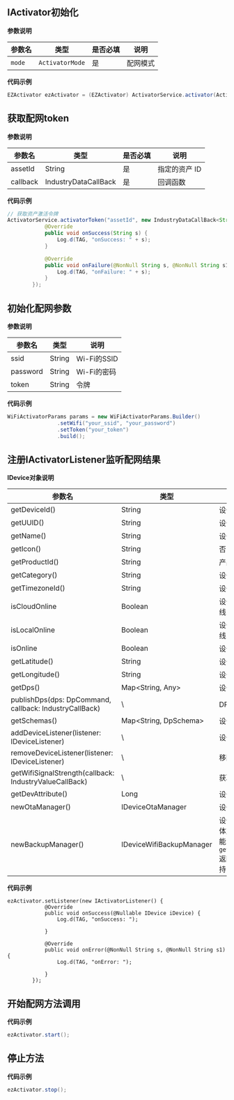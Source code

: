 ## IActivator初始化

**参数说明**

| 参数名 | 类型 | 是否必填 | 说明 |
| --- | --- | --- | --- |
| `mode` | `ActivatorMode` | 是 | 配网模式 |

**代码示例**

```java
EZActivator ezActivator = (EZActivator) ActivatorService.activator(ActivatorMode.EZ);
```

## 获取配网token

**参数说明**

| 参数名 | 类型 | 是否必填 | 说明 |
| --- | --- | --- | --- |
| assetId | String | 是 | 指定的资产 ID |
| callback | IndustryDataCallBack | 是 | 回调函数 |


**代码示例**

```java
// 获取资产激活令牌
ActivatorService.activatorToken("assetId", new IndustryDataCallBack<String>() {
            @Override
            public void onSuccess(String s) {
                Log.d(TAG, "onSuccess: " + s);
            }

            @Override
            public void onFailure(@NonNull String s, @NonNull String s1) {
                Log.d(TAG, "onFailure: " + s);
            }
        });
```

## 初始化配网参数

**参数说明**

| 参数名 | 类型 | 说明 |
|-------|------|------|
| ssid | String | Wi-Fi的SSID |
| password | String | Wi-Fi的密码 |
| token | String | 令牌 |


**代码示例**

```java
WiFiActivatorParams params = new WiFiActivatorParams.Builder()
                .setWifi("your_ssid", "your_password")
                .setToken("your_token")
                .build();
```

## 注册IActivatorListener监听配网结果

**IDevice对象说明**

| 参数名 | 类型 | 说明 |
| --- | --- | --- |
| getDeviceId() | String | 设备ID |
| getUUID() | String | 设备UUID |
| getName() | String | 设备名称 |
| getIcon() | String | 否 | 设备图标 |
| getProductId() | String | 产品ID |
| getCategory() | String | 设备分类 |
| getTimezoneId() | String | 设备时区ID |
| isCloudOnline | Boolean | 设备是否在云端在线 |
| isLocalOnline | Boolean | 设备是否在本地在线 |
| isOnline | Boolean | 设备是否在线 |
| getLatitude()| String | 设备所在纬度 |
| getLongitude() | String | 设备所在经度 |
| getDps() | Map<String, Any> | 设备数据点 |
| publishDps(dps: DpCommand, callback: IndustryCallBack) | \ | DP控制 |
| getSchemas() | Map<String, DpSchema> | 设备数据点模式 |
| addDeviceListener(listener: IDeviceListener) | \ | 设备监听 |
| removeDeviceListener(listener: IDeviceListener) | \ | 移除设备监听 |
| getWifiSignalStrength(callback: IndustryValueCallBack<String>) | \ | 获取WiFi信号强度 |
| getDevAttribute() | Long | 设备标志位 |
| newOtaManager() | IDeviceOtaManager | 设备OTA升级 |
| newBackupManager() | IDeviceWifiBackupManager | 设备备用网络，具体支不支持此功能，需要参考`getDevAttribute()`返回的值,bit12支持 |

**代码示例**

```
ezActivator.setListener(new IActivatorListener() {
            @Override
            public void onSuccess(@Nullable IDevice iDevice) {
                Log.d(TAG, "onSuccess: ");

            }

            @Override
            public void onError(@NonNull String s, @NonNull String s1) {
                Log.d(TAG, "onError: ");

            }
        });
```

## 开始配网方法调用

**代码示例**

```java
ezActivator.start();
```

## 停止方法

**代码示例**

```java
ezActivator.stop();
```
